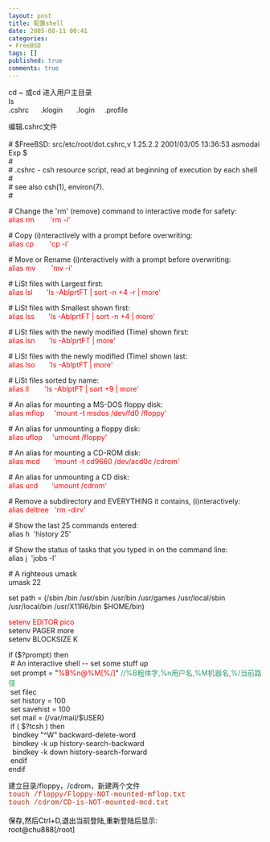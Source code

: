 ```yaml
---
layout: post
title: 配置shell
date: 2005-08-11 00:41
categories:
- FreeBSD
tags: []
published: true
comments: true
---
```

<p><p>cd ~ 或cd 进入用户主目录<br />ls<br />.cshrc&nbsp;&nbsp;&nbsp;&nbsp;&nbsp;&nbsp;.klogin&nbsp;&nbsp;&nbsp;&nbsp;&nbsp;&nbsp; .login&nbsp;&nbsp;&nbsp;&nbsp; .profile</p><p>编辑.cshrc文件<br /><br /># $FreeBSD: src/etc/root/dot.cshrc,v 1.25.2.2 2001/03/05 13:36:53 asmodai Exp $<br />#<br /># .cshrc - csh resource script, read at beginning of execution by each shell<br />#<br /># see also csh(1), environ(7).<br />#</p><p># Change the 'rm' (remove) command to interactive mode for safety:<br /><font color="#ff0000">alias rm&nbsp;&nbsp;&nbsp;&nbsp;&nbsp;&nbsp;&nbsp; 'rm -i'</font></p><p># Copy (i)nteractively with a prompt before overwriting:<br /><font color="#ff0000">alias cp&nbsp;&nbsp;&nbsp;&nbsp;&nbsp;&nbsp;&nbsp; 'cp -i'</font></p><p># Move or Rename (i)nteractively with a prompt before overwriting:<br /><font color="#ff0000">alias mv&nbsp;&nbsp;&nbsp;&nbsp;&nbsp;&nbsp;&nbsp; 'mv -i'</font></p><p># LiSt files with Largest first:<br /><font color="#ff0000">alias lsl&nbsp;&nbsp;&nbsp;&nbsp;&nbsp;&nbsp; 'ls -AblprtFT | sort -n +4 -r | more'</font></p><p># LiSt files with Smallest shown first:<br /><font color="#ff0000">alias lss&nbsp;&nbsp;&nbsp;&nbsp;&nbsp;&nbsp; 'ls -AblprtFT | sort -n +4 | more'</font></p><p># LiSt files with the newly modified (Time) shown first:<br /><font color="#ff0000">alias lsn&nbsp;&nbsp;&nbsp;&nbsp;&nbsp;&nbsp; 'ls -AblprtFT | more'</font></p><p># LiSt files with the newly modified (Time) shown last:<br /><font color="#ff0000">alias lso&nbsp;&nbsp;&nbsp;&nbsp;&nbsp;&nbsp; 'ls -AblptFT | more'</font></p><p># LiSt files sorted by name:<br /><font color="#ff0000">alias ll&nbsp;&nbsp;&nbsp;&nbsp;&nbsp;&nbsp;&nbsp; 'ls -AblptFT | sort +9 | more'</font></p><p># An alias for mounting a MS-DOS floppy disk:<br /><font color="#ff0000">alias mflop&nbsp;&nbsp;&nbsp;&nbsp; 'mount -t msdos /dev/fd0 /floppy'</font></p><p># An alias for unmounting a floppy disk:<br /><font color="#ff0000">alias uflop&nbsp;&nbsp;&nbsp;&nbsp; 'umount /floppy'</font></p><p># An alias for mounting a CD-ROM disk:<br /><font color="#ff0000">alias mcd&nbsp;&nbsp;&nbsp;&nbsp;&nbsp;&nbsp; 'mount -t cd9660 /dev/acd0c /cdrom'</font></p><p># An alias for unmounting a CD disk:<br /><font color="#ff0000">alias ucd&nbsp;&nbsp;&nbsp;&nbsp;&nbsp;&nbsp; 'umount /cdrom'</font></p><p># Remove a subdirectory and EVERYTHING it contains, (i)nteractively:<br /><font color="#ff0000">alias deltree&nbsp;&nbsp; 'rm -dirv'</font></p><p># Show the last 25 commands entered:<br />alias h&nbsp;&nbsp;'history 25'</p><p># Show the status of tasks that you typed in on the command line:<br />alias j&nbsp;&nbsp;'jobs -l'</p><p># A righteous umask<br />umask 22</p><p>set path = (/sbin /bin /usr/sbin /usr/bin /usr/games /usr/local/sbin /usr/local/bin /usr/X11R6/bin $HOME/bin)</p><p><font color="#ff0000">setenv&nbsp;EDITOR&nbsp;pico</font><br />setenv&nbsp;PAGER&nbsp;more<br />setenv&nbsp;BLOCKSIZE&nbsp;K</p><p>if ($?prompt) then<br />&nbsp;# An interactive shell -- set some stuff up<br />&nbsp;set prompt = &quot;<font color="#ff0000">%B%n@%M[%/]</font>&quot; <font color="#339966">//%B粗体字,%n用户名,%M机器名,%/当前路径<br /></font>&nbsp;set filec<br />&nbsp;set history = 100<br />&nbsp;set savehist = 100<br />&nbsp;set mail = (/var/mail/$USER)<br />&nbsp;if ( $?tcsh ) then<br />&nbsp;&nbsp;bindkey &quot;^W&quot; backward-delete-word<br />&nbsp;&nbsp;bindkey -k up history-search-backward<br />&nbsp;&nbsp;bindkey -k down history-search-forward<br />&nbsp;endif<br />endif</p><p>建立目录/floppy，/cdrom，新建两个文件<br /><font face="Courier New" color="#be290c">touch /floppy/Floppy-NOT-mounted-mflop.txt<br />touch /cdrom/CD-is-NOT-mounted-mcd.txt<br /></font><font color="#cc0000"><br /><font color="#000000">保存,然后Ctrl+D,退出当前登陆,重新登陆后显示:<br />root@chu888[/root]</font></font></p></p>
